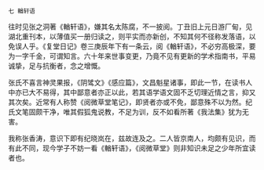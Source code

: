     七 輶轩语 

   往时见张之洞著《輶轩语》，嫌其名太陈腐，不一披阅。丁丑旧上元日游厂甸，见湖北重刊本，以薄值买一册归读之，则平实而亦新创，不知其何不径称发落语，以免误人乎。《复堂日记》卷三庚辰年下有一条云，阅《輶轩语》，不必穷高极深，要为一字千金，可谓知言。六十年来世事变更，乃竟不见有更新的学术指南书，平易诚挚，足与抗衡者，念之增慨。

   张氏不喜言神灵果报，《阴骘文》《感应篇》，文昌魁星诸事，即此一节，在读书人中亦已大不易得，其中鄙意者亦正以此，若其语学语文固不乏切理近情之言，抑又其次矣。近常有人称赞《阅微草堂笔记》，即贤者亦或不免，鄙意殊不以为然。纪氏文笔固颇干净，唯其假狐鬼说教，不足为训，反不如看所著《我法集》犹为无害。

   我称张香涛，意识下即有纪晓岚在，兹故连及之。二人皆京南人，均颇有见识，而有此不同，现今学子不妨一看《輶轩语》，《阅微草堂》则非知识未足之少年所宜读者也。

